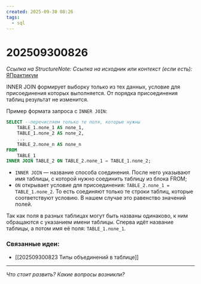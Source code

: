 ```yaml
---
created: 2025-09-30 08:26
tags:
  - sql
---
```

# 202509300826
*Ссылка на StructureNote:*
*Ссылка на исходник или контекст (если есть):* [ЯПрактикум](https://practicum.yandex.ru/learn/backend-nodejs/courses/a4214ab0-2146-4152-b90e-651bf4c7ca5e/sprints/564244/topics/1b53ba64-4733-4307-b1cd-4bdadedf0af9/lessons/c7280fc1-553f-48ff-8e34-229c164583f9/)

INNER JOIN формирует выборку только из тех данных, условие для присоединения которых выполняется. От порядка присоединения таблиц результат не изменится.

Пример формата запроса с `INNER JOIN`:
```sql
SELECT --перечисляем только те поля, которые нужны
    TABLE_1.поле_1 AS поле_1,
    TABLE_1.поле_2 AS поле_2,
    ...
    TABLE_2.поле_n AS поле_n
FROM
    TABLE_1
INNER JOIN TABLE_2 ON TABLE_2.поле_1 = TABLE_1.поле_2;
```
- `INNER JOIN` — название способа соединения. После него указывают имя таблицы, с которой нужно соединить таблицу из блока FROM;
- `ON` открывает условие для присоединения: `TABLE_2.поле_1 = TABLE_1.поле_2`. То есть соединяют только те строки таблиц, которые соответствуют условию. В нашем случае это равенство значений полей.

Так как поля в разных таблицах могут быть названы одинаково, к ним обращаются с указанием имени таблицы. Сперва идёт название таблицы, а потом имя её поля: `TABLE_1.поле_1`.
### Связанные идеи:
* [[202509300823 Типы объединений в таблице]]
---

*Что стоит развить? Какие вопросы возникли?*